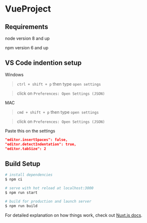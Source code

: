 # VueProject

## Requirements
node version 8 and up

npm version 6 and up

## VS Code indention setup
Windows
> `ctrl + shift + p` then type `open settings`

> click on `Preferences: Open Settings (JSON)`

MAC
> `cmd + shift + p` then type `open settings`

> click on `Preferences: Open Settings (JSON)`

Paste this on the settings

``` json
"editor.insertSpaces": false,
"editor.detectIndentation": true,
"editor.tabSize": 2
```

## Build Setup

``` bash
# install dependencies
$ npm ci

# serve with hot reload at localhost:3000
$ npm run start

# build for production and launch server
$ npm run build
```

For detailed explanation on how things work, check out [Nuxt.js docs](https://nuxtjs.org).
